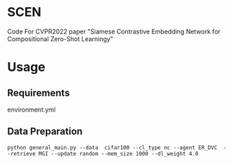 # SCEN
Code For CVPR2022 paper "Siamese Contrastive Embedding Network for Compositional Zero-Shot Learningy"

# Usage
## **Requirements**<br>
environment.yml

## **Data Preparation**
`python general_main.py --data  cifar100 --cl_type nc --agent ER_DVC  --retrieve MGI --update random --mem_size 1000 --dl_weight 4.0`
